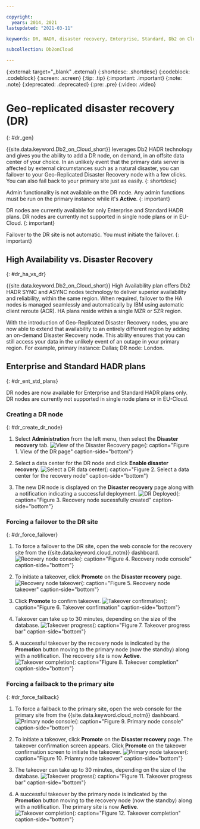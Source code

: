 ```yaml
---

copyright:
  years: 2014, 2021
lastupdated: "2021-03-11"

keywords: DR, HADR, disaster recovery, Enterprise, Standard, Db2 on Cloud, failover, failback

subcollection: Db2onCloud

---
```


<!-- Attribute definitions --> 
{:external: target="_blank" .external}
{:shortdesc: .shortdesc}
{:codeblock: .codeblock}
{:screen: .screen}
{:tip: .tip}
{:important: .important}
{:note: .note}
{:deprecated: .deprecated}
{:pre: .pre}
{:video: .video}

# Geo-replicated disaster recovery (DR)
{: #dr_gen}

{{site.data.keyword.Db2_on_Cloud_short}} leverages Db2 HADR technology and gives you the ability to add a DR node, on demand, in an offsite data center of your choice. In an unlikely event that the primary data server is affected by external circumstances such as a natural disaster, you can failover to your Geo-Replicated Disaster Recovery node with a few clicks. You can also fail back to your primary site just as easily.
{: shortdesc}

Admin functionality is not available on the DR node. Any admin functions must be run on the primary instance while it's **Active**.
{: important}

DR nodes are currently available for only Enterprise and Standard HADR plans. DR nodes are currently not supported in single node plans or in EU-Cloud.
{: important}

Failover to the DR site is not automatic. You must initiate the failover.
{: important}

<!--High availability disaster recovery (HADR) provides a high availability solution for both partial and complete site failures. HADR protects against data loss by replicating data changes from a source database, called the primary database, to the target databases, called the standby databases.
-->

## High Availability vs. Disaster Recovery
{: #dr_ha_vs_dr}

{{site.data.keyword.Db2_on_Cloud_short}} High Availability plan offers Db2 HADR SYNC and ASYNC nodes technology to deliver superior availability and reliability, within the same region. When required, failover to the HA nodes is managed seamlessly and automatically by IBM using automatic client reroute (ACR). HA plans reside within a single MZR or SZR region.

With the introduction of Geo-Replicated Disaster Recovery nodes, you are now able to extend that availability to an entirely different region by adding an on-demand Disaster Recovery node. This ability ensures that you can still access your data in the unlikely event of an outage in your primary region. For example, primary instance: Dallas; DR node: London.

## Enterprise and Standard HADR plans
{: #dr_ent_std_plans}

DR nodes are now available for Enterprise and Standard HADR plans only. DR nodes are currently not supported in single node plans or in EU-Cloud.  

### Creating a DR node
{: #dr_create_dr_node}

1. Select **Administration** from the left menu, then select the **Disaster recovery** tab.
   ![View of the Disaster Recovery page](images/dr_1_v2.jpg  "Console opens to DR Page"){: caption="Figure 1. View of the DR page" caption-side="bottom"}

2. Select a data center for the DR node and click **Enable disaster recovery**.
   ![Select a DR data center](images/dr_2_v2.jpg  "Select a data center for the DR node"){: caption="Figure 2. Select a data center for the recovery node" caption-side="bottom"}

3. The new DR node is displayed on the **Disaster recovery** page along with a notification indicating a successful deployment.
   ![DR Deployed](images/dr_3_v2.jpg  "Recovery node created"){: caption="Figure 3. Recovery node sucessfully created" caption-side="bottom"}

### Forcing a failover to the DR site
{: #dr_force_failover}

1. To force a failover to the DR site, open the web console for the recovery site from the {{site.data.keyword.cloud_notm}} dashboard. 
   ![Recovery node console](images/dr_4_v2.jpg  "Recovery node console"){: caption="Figure 4. Recovery node console" caption-side="bottom"}

2. To initiate a takeover, click **Promote** on the **Disaster recovery** page.
   ![Recovery node takeover](images/dr_5_v2.jpg  "Recovery node takeover"){: caption="Figure 5. Recovery node takeover" caption-side="bottom"}

3. Click **Promote** to confirm takeover.
   ![Takeover confirmation](images/dr_6_v2.jpg  "Takeover confirmation"){: caption="Figure 6. Takeover confirmation" caption-side="bottom"}

4. Takeover can take up to 30 minutes, depending on the size of the database.
   ![Takeover progress](images/dr_7_v2.jpg  "Takeover progress"){: caption="Figure 7. Takeover progress bar" caption-side="bottom"}

5. A successful takeover by the recovery node is indicated by the **Promotion** button moving to the primary node (now the standby) along with a notification. The recovery site is now **Active**.
   ![Takeover completion](images/dr_8_v2.jpg  "Takeover completion"){: caption="Figure 8. Takeover completion" caption-side="bottom"}

### Forcing a failback to the primary site
{: #dr_force_failback}

1. To force a failback to the primary site, open the web console for the primary site from the {{site.data.keyword.cloud_notm}} dashboard.
   ![Primary node console](images/dr_9_v2.jpg  "Primary node console"){: caption="Figure 9. Primary node console" caption-side="bottom"}

2. To initiate a takeover, click **Promote** on the **Disaster recovery** page. The takeover confirmation screen appears. Click **Promote** on the takeover confirmation screen to initiate the takeover.
   ![Primary node takeover](images/dr_10_v2.jpg  "Primary node takeover"){: caption="Figure 10. Priamry node takeover" caption-side="bottom"}

3. The takeover can take up to 30 minutes, depending on the size of the database.
   ![Takeover progress](images/dr_11_v2.jpg  "Takeover progress"){: caption="Figure 11. Takeover progress bar" caption-side="bottom"}

4. A successful takeover by the primary node is indicated by the **Promotion** button moving to the recovery node (now the standby) along with a notification. The primary site is now **Active**.
   ![Takeover completion](images/dr_12_v2.jpg  "Takeover completion"){: caption="Figure 12. Takeover completion" caption-side="bottom"}

<!--
## Legacy Flex plans
{: #dr_legacy}

{{site.data.keyword.Db2_on_Cloud_short}} Legacy Flex plans feature disaster recovery (DR) capabilities, where users can add a DR node, which resides in a different region, by using the Db2 High Availability Disaster Recovery (HADR) technology. Promoting to the recovery site gives users the ability to recover data affected by unpredictable circumstances. The Recovery site is always in a different region than the Primary site.

In the case of a disaster, the failover to the recovery site will not be initiated by IBM. For the DR failover, you must initiate the takeover from the UI. In the case of a failure in the primary site, it is important to remember that you will not have access to the primary system to initiate the takeover. 

Bookmark the **Manage Disaster Recovery** page found under the **Manage** menu item in your {{site.data.keyword.Bluemix_notm}} dashboard.
{: important}

To enable the DR failover, complete the following steps:

1. Select **Manage Disaster Recovery** under the **Manage** menu item in your {{site.data.keyword.Bluemix_notm}} dashboard.
   ![View of the Manage dashboard page](images/dr_step1.png "Dashboard opens to the Manage page"){: caption="Figure 1. View of the Manage dashboard page" caption-side="bottom"}
1. Click **Access Recovery Site Console**.
   ![View of the Manage Disaster Recovery page](images/dr_step2.png "Dashboard opens to the Manage Disaster Recovery page"){: caption="Figure 2. View of the Manage Disaster Recovery page" caption-side="bottom"}
1. Log in with your `bluadmin` credentials.
   ![View of the DR login page](images/dr_step3.png "DR login"){: caption="Figure 3. View of the DR login page" caption-side="bottom"}
1. Click **Initiate Takeover on Recovery Site** to initiate the takeover on the recovery site.
   ![View of the DR takeover page](images/dr_step4.png "Initiate DR takeover"){: caption="Figure 4. View of the DR takeover page" caption-side="bottom"}
1. In the case of the primary site connect status being `Disconnected`, you'll have to navigate to the recovery site URL, which is found in the file that was downloaded by clicking on the **Download Disaster Recovery Details** link on the **Manage Disaster Recovery** page. Log in with your credentials and issue a failover.

## Standard and Enterprise plans
{: #dr_stan_ent}

HADR is available. See [How is the high availability disaster recovery (HADR) feature done in Standard and Enterprise plans?](/docs/Db2onCloud?topic=Db2onCloud-upgrade_plans#q_dr){: external}.

-->


